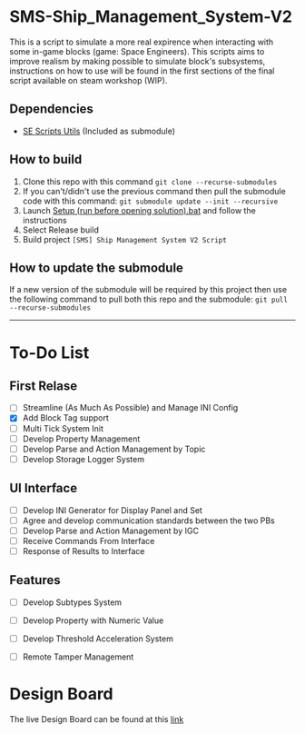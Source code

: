 # SMS-Ship_Management_System-V2

This is a script to simulate a more real expirence when interacting with some in-game blocks (game: Space Engineers).
This scripts aims to improve realism by making possible to simulate block's subsystems, instructions on how to use will be found in the first sections of the final script available on steam workshop (WIP).

## Dependencies

- [SE Scripts Utils](https://github.com/metiu19/SE-Scripts-Utils) (Included as submodule)

## How to build

1. Clone this repo with this command `git clone --recurse-submodules`
2. If you can't/didn't use the previous command then pull the submodule code with this command: `git submodule update --init --recursive`
4. Launch [Setup (run before opening solution).bat](Setup%20(run%20before%20opening%20solution).bat) and follow the instructions
5. Select Release build
6. Build project `[SMS] Ship Management System V2 Script`

## How to update the submodule

If a new version of the submodule will be required by this project then use the following command to pull both this repo and the submodule: `git pull --recurse-submodules`

---

# To-Do List

## First Relase
- [ ] Streamline (As Much As Possible) and Manage INI Config
- [x] Add Block Tag support
- [ ] Multi Tick System Init
- [ ] Develop Property Management
- [ ] Develop Parse and Action Management by Topic
- [ ] Develop Storage Logger System

## UI Interface
- [ ] Develop INI Generator for Display Panel and Set
- [ ] Agree and develop communication standards between the two PBs
- [ ] Develop Parse and Action Management by IGC
- [ ] Receive Commands From Interface
- [ ] Response of Results to Interface

## Features
- [ ] Develop Subtypes System
- [ ] Develop Property with Numeric Value
- [ ] Develop Threshold Acceleration System
- [ ] Remote Tamper Management


# Design Board
The live Design Board can be found at this [link](https://www.tldraw.com/ro/nBqbZP4eXDWeXMTsVC5Kq?v=229,24,1287,705&p=ci27OQnnbh8zHCzljSsPH)

